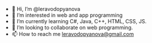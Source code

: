 - 👋 Hi, I’m @leravodopyanova
- 👀 I’m interested in web and app programming
- 🌱 I’m currently learning C#, Java, C++, HTML, CSS, JS.
- 💞️ I’m looking to collaborate on web programming.
- 📫 How to reach me leravodopyanova@gmail.com

<!---
leravodopyanova/leravodopyanova is a ✨ special ✨ repository because its `README.md` (this file) appears on your GitHub profile.
You can click the Preview link to take a look at your changes.
--->
